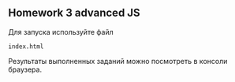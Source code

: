 ## Homework 3 advanced JS

Для запуска используйте файл


```
index.html

```
Результаты выполненных заданий можно посмотреть в консоли браузера.